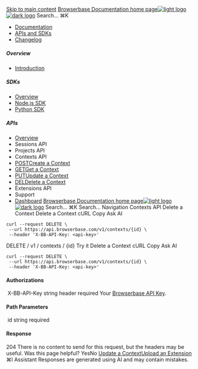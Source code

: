[Skip to main content](#content-area)
[Browserbase Documentation home page![light logo](https://mintcdn.com/browserbase/lUkHCCQ3HJMpCnfp/logo/light.svg?fit=max&auto=format&n=lUkHCCQ3HJMpCnfp&q=85&s=0f99c87492a4fb0e9bfc45075a78c64f)![dark logo](https://mintcdn.com/browserbase/lUkHCCQ3HJMpCnfp/logo/dark.svg?fit=max&auto=format&n=lUkHCCQ3HJMpCnfp&q=85&s=645b212b9cbee8bebf84f318c2baaac0)](https://www.browserbase.com)
Search...
⌘K
 * [Documentation](/introduction/what-is-browserbase)
 * [APIs and SDKs](/reference/introduction)
 * [Changelog](https://www.browserbase.com/changelog)
##### Overview
 * [Introduction](/reference/introduction)
##### SDKs
 * [Overview](/reference/sdk/overview)
 * [Node.js SDK](/reference/sdk/nodejs)
 * [Python SDK](/reference/sdk/python)
##### APIs
 * [Overview](/reference/api/overview)
 * Sessions API
 * Projects API
 * Contexts API
 * [POSTCreate a Context](/reference/api/create-a-context)
 * [GETGet a Context](/reference/api/get-a-context)
 * [PUTUpdate a Context](/reference/api/update-a-context)
 * [DELDelete a Context](/reference/api/delete-a-context)
 * Extensions API
 * Support
 * [Dashboard](https://www.browserbase.com/overview)
[Browserbase Documentation home page![light logo](https://mintcdn.com/browserbase/lUkHCCQ3HJMpCnfp/logo/light.svg?fit=max&auto=format&n=lUkHCCQ3HJMpCnfp&q=85&s=0f99c87492a4fb0e9bfc45075a78c64f)![dark logo](https://mintcdn.com/browserbase/lUkHCCQ3HJMpCnfp/logo/dark.svg?fit=max&auto=format&n=lUkHCCQ3HJMpCnfp&q=85&s=645b212b9cbee8bebf84f318c2baaac0)](https://www.browserbase.com)
Search...
⌘K
Search...
Navigation
Contexts API
Delete a Context
Delete a Context
cURL
Copy
Ask AI
```
curl --request DELETE \
 --url https://api.browserbase.com/v1/contexts/{id} \
 --header 'X-BB-API-Key: <api-key>'
```
DELETE
/
v1
/
contexts
/
{id}
Try it
Delete a Context
cURL
Copy
Ask AI
```
curl --request DELETE \
 --url https://api.browserbase.com/v1/contexts/{id} \
 --header 'X-BB-API-Key: <api-key>'
```
#### Authorizations
[​](#authorization-x-bb-api-key)
X-BB-API-Key
string
header
required
Your [Browserbase API Key](https://www.browserbase.com/settings).
#### Path Parameters
[​](#parameter-id)
id
string
required
#### Response
204
There is no content to send for this request, but the headers may be useful.
Was this page helpful?
YesNo
[Update a Context](/reference/api/update-a-context)[Upload an Extension](/reference/api/upload-an-extension)
⌘I
Assistant
Responses are generated using AI and may contain mistakes.